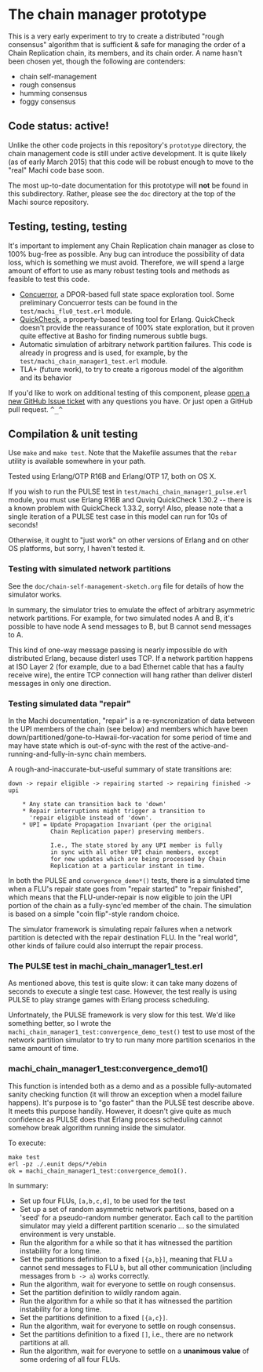 # The chain manager prototype

This is a very early experiment to try to create a distributed "rough
consensus" algorithm that is sufficient & safe for managing the order
of a Chain Replication chain, its members, and its chain order.  A
name hasn't been chosen yet, though the following are contenders:

* chain self-management
* rough consensus
* humming consensus
* foggy consensus

## Code status: active!

Unlike the other code projects in this repository's `prototype`
directory, the chain management code is still under active
development.  It is quite likely (as of early March 2015) that this
code will be robust enough to move to the "real" Machi code base soon.

The most up-to-date documentation for this prototype will **not** be
found in this subdirectory.  Rather, please see the `doc` directory at
the top of the Machi source repository.
 
## Testing, testing, testing

It's important to implement any Chain Replication chain manager as
close to 100% bug-free as possible.  Any bug can introduce the
possibility of data loss, which is something we must avoid.
Therefore, we will spend a large amount of effort to use as many
robust testing tools and methods as feasible to test this code.

* [Concuerror](http://concuerror.com), a DPOR-based full state space
  exploration tool.  Some preliminary Concuerror tests can be found in the
  `test/machi_flu0_test.erl` module.
* [QuickCheck](http://www.quviq.com/products/erlang-quickcheck/), a
  property-based testing tool for Erlang.  QuickCheck doesn't provide
  the reassurance of 100% state exploration, but it proven quite
  effective at Basho for finding numerous subtle bugs.
* Automatic simulation of arbitrary network partition failures.  This
  code is already in progress and is used, for example, by the
  `test/machi_chain_manager1_test.erl` module.
* TLA+ (future work), to try to create a rigorous model of the
  algorithm and its behavior

If you'd like to work on additional testing of this component, please
[open a new GitHub Issue ticket](https://github.com/basho/machi) with
any questions you have.  Or just open a GitHub pull request.  <tt>^_^</tt>

## Compilation & unit testing

Use `make` and `make test`.  Note that the Makefile assumes that the
`rebar` utility is available somewhere in your path.

Tested using Erlang/OTP R16B and Erlang/OTP 17, both on OS X.

If you wish to run the PULSE test in
`test/machi_chain_manager1_pulse.erl` module, you must use Erlang
R16B and Quviq QuickCheck 1.30.2 -- there is a known problem with
QuickCheck 1.33.2, sorry!  Also, please note that a single iteration
of a PULSE test case in this model can run for 10s of seconds!

Otherwise, it ought to "just work" on other versions of Erlang and on other OS
platforms, but sorry, I haven't tested it.

### Testing with simulated network partitions

See the `doc/chain-self-management-sketch.org` file for details of how
the simulator works.

In summary, the simulator tries to emulate the effect of arbitrary
asymmetric network partitions.  For example, for two simulated nodes A
and B, it's possible to have node A send messages to B, but B cannot
send messages to A.

This kind of one-way message passing is nearly impossible do with
distributed Erlang, because disterl uses TCP.  If a network partition
happens at ISO Layer 2 (for example, due to a bad Ethernet cable that
has a faulty receive wire), the entire TCP connection will hang rather
than deliver disterl messages in only one direction.

### Testing simulated data "repair"

In the Machi documentation, "repair" is a re-syncronization of data
between the UPI members of the chain (see below) and members which
have been down/partitioned/gone-to-Hawaii-for-vacation for some period
of time and may have state which is out-of-sync with the rest of the
active-and-running-and-fully-in-sync chain members.

A rough-and-inaccurate-but-useful summary of state transitions are:

    down -> repair eligible -> repairing started -> repairing finished -> upi
    
        * Any state can transition back to 'down'
        * Repair interruptions might trigger a transition to
          'repair eligible instead of 'down'.
        * UPI = Update Propagation Invariant (per the original
                Chain Replication paper) preserving members.
                
                I.e., The state stored by any UPI member is fully
                in sync with all other UPI chain members, except
                for new updates which are being processed by Chain
                Replication at a particular instant in time.

In both the PULSE and `convergence_demo*()` tests, there is a
simulated time when a FLU's repair state goes from "repair started" to
"repair finished", which means that the FLU-under-repair is now
eligible to join the UPI portion of the chain as a fully-sync'ed
member of the chain.  The simulation is based on a simple "coin
flip"-style random choice.

The simulator framework is simulating repair failures when a network
partition is detected with the repair destination FLU.  In the "real
world", other kinds of failure could also interrupt the repair
process.

### The PULSE test in machi_chain_manager1_test.erl

As mentioned above, this test is quite slow: it can take many dozens
of seconds to execute a single test case.  However, the test really is using
PULSE to play strange games with Erlang process scheduling.

Unfortnately, the PULSE framework is very slow for this test.  We'd
like something better, so I wrote the
`machi_chain_manager1_test:convergence_demo_test()` test to use most
of the network partition simulator to try to run many more partition
scenarios in the same amount of time.

### machi_chain_manager1_test:convergence_demo1()

This function is intended both as a demo and as a possible
fully-automated sanity checking function (it will throw an exception
when a model failure happens).  It's purpose is to "go faster" than
the PULSE test describe above.  It meets this purpose handily.
However, it doesn't give quite as much confidence as PULSE does that
Erlang process scheduling cannot somehow break algorithm running
inside the simulator.

To execute:

    make test
    erl -pz ./.eunit deps/*/ebin
    ok = machi_chain_manager1_test:convergence_demo1().

In summary:

* Set up four FLUs, `[a,b,c,d]`, to be used for the test
* Set up a set of random asymmetric network partitions, based on a
  'seed' for a pseudo-random number generator.  Each call to the
  partition simulator may yield a different partition scenario ... so
  the simulated environment is very unstable.
* Run the algorithm for a while so that it has witnessed the partition
  instability for a long time.
* Set the partitions definition to a fixed `[{a,b}]`, meaning that FLU `a`
  cannot send messages to FLU `b`, but all other communication
  (including messages from `b -> a`) works correctly.
* Run the algorithm, wait for everyone to settle on rough consensus.
* Set the partition definition to wildly random again.
* Run the algorithm for a while so that it has witnessed the partition
  instability for a long time.
* Set the partitions definition to a fixed `[{a,c}]`.
* Run the algorithm, wait for everyone to settle on rough consensus.
* Set the partitions definition to a fixed `[]`, i.e., there are no
  network partitions at all.
* Run the algorithm, wait for everyone to settle on a **unanimous value**
  of some ordering of all four FLUs.

